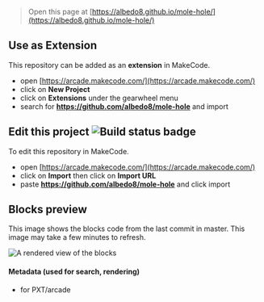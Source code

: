  


> Open this page at [https://albedo8.github.io/mole-hole/](https://albedo8.github.io/mole-hole/)

## Use as Extension

This repository can be added as an **extension** in MakeCode.

* open [https://arcade.makecode.com/](https://arcade.makecode.com/)
* click on **New Project**
* click on **Extensions** under the gearwheel menu
* search for **https://github.com/albedo8/mole-hole** and import

## Edit this project ![Build status badge](https://github.com/albedo8/mole-hole/workflows/MakeCode/badge.svg)

To edit this repository in MakeCode.

* open [https://arcade.makecode.com/](https://arcade.makecode.com/)
* click on **Import** then click on **Import URL**
* paste **https://github.com/albedo8/mole-hole** and click import

## Blocks preview

This image shows the blocks code from the last commit in master.
This image may take a few minutes to refresh.

![A rendered view of the blocks](https://github.com/albedo8/mole-hole/raw/master/.github/makecode/blocks.png)

#### Metadata (used for search, rendering)

* for PXT/arcade
<script src="https://makecode.com/gh-pages-embed.js"></script><script>makeCodeRender("{{ site.makecode.home_url }}", "{{ site.github.owner_name }}/{{ site.github.repository_name }}");</script>

